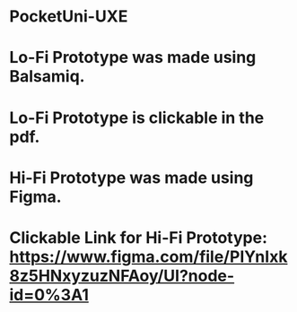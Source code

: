 # PocketUni-UXE

# Lo-Fi Prototype was made using Balsamiq. 
# Lo-Fi Prototype is clickable in the pdf.
# Hi-Fi Prototype was made using Figma. 
# Clickable Link for Hi-Fi Prototype: https://www.figma.com/file/PIYnIxk8z5HNxyzuzNFAoy/UI?node-id=0%3A1
